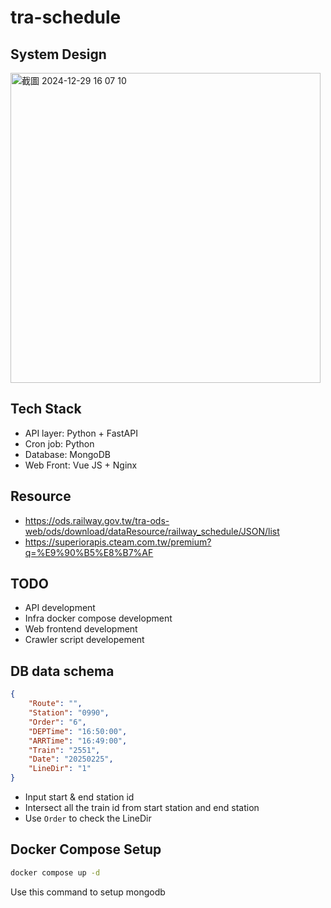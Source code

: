 # tra-schedule



## System Design
<img width="496" alt="截圖 2024-12-29 16 07 10" src="https://github.com/user-attachments/assets/5ad6c270-b8de-4ed8-94eb-c6ade16e5187" />


## Tech Stack
- API layer: Python + FastAPI
- Cron job: Python
- Database: MongoDB
- Web Front: Vue JS + Nginx

## Resource
- https://ods.railway.gov.tw/tra-ods-web/ods/download/dataResource/railway_schedule/JSON/list
- https://superiorapis.cteam.com.tw/premium?q=%E9%90%B5%E8%B7%AF


## TODO
- API development
- Infra docker compose development
- Web frontend development
- Crawler script developement

## DB data schema
```json
{
    "Route": "",
    "Station": "0990",
    "Order": "6",
    "DEPTime": "16:50:00",
    "ARRTime": "16:49:00",
    "Train": "2551",
    "Date": "20250225",
    "LineDir": "1"
}
```

- Input start & end station id
- Intersect all the train id from start station and end station
- Use `Order` to check the LineDir


## Docker Compose Setup
```sh
docker compose up -d
```

Use this command to setup mongodb